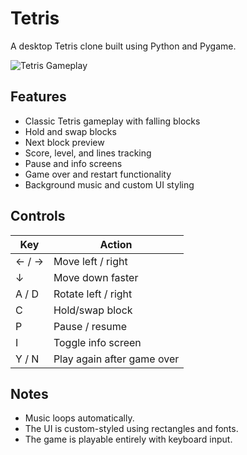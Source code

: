 # Tetris

A desktop Tetris clone built using Python and Pygame.

![Tetris Gameplay](tetris-demo.gif)

## Features

- Classic Tetris gameplay with falling blocks
- Hold and swap blocks
- Next block preview
- Score, level, and lines tracking
- Pause and info screens
- Game over and restart functionality
- Background music and custom UI styling

## Controls

| Key        | Action           |
|------------|------------------|
| ← / →      | Move left / right|
| ↓          | Move down faster |
| A / D      | Rotate left / right |
| C          | Hold/swap block  |
| P          | Pause / resume   |
| I          | Toggle info screen |
| Y / N      | Play again after game over |


## Notes

- Music loops automatically.
- The UI is custom-styled using rectangles and fonts.
- The game is playable entirely with keyboard input.

